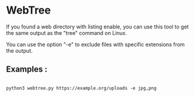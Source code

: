 # WebTree

If you found a web directory with listing enable, you can use this tool to get the same output as the "tree" command on Linux.

You can use the option "-e" to exclude files with specific extensions from the output.

## Examples :
<code python>
python3 webtree.py https://example.org/uploads -e jpg,png
</code>
